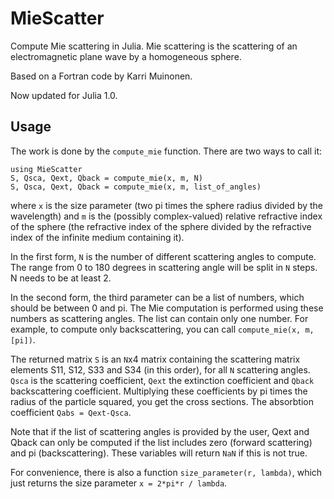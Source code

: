 
# MieScatter

Compute Mie scattering in Julia. Mie scattering is the scattering of an electromagnetic
plane wave by a homogeneous sphere.

Based on a Fortran code by Karri Muinonen.

Now updated for Julia 1.0.

## Usage

The work is done by the `compute_mie` function. There are two ways to call it:

```
using MieScatter
S, Qsca, Qext, Qback = compute_mie(x, m, N)
S, Qsca, Qext, Qback = compute_mie(x, m, list_of_angles)
```

where `x` is the size parameter (two pi times the sphere radius divided by the wavelength)
and `m` is the (possibly complex-valued) relative refractive index of the sphere (the
refractive index of the sphere divided by the refractive index of the infinite medium
containing it).

In the first form, `N` is the number of different scattering angles to compute. The range
from 0 to 180 degrees in scattering angle will be split in `N` steps. N needs to be at
least 2.

In the second form, the third parameter can be a list of numbers, which should be between 0
and pi. The Mie computation is performed using these numbers as scattering angles. The list
can contain only one number. For example, to compute only backscattering, you can call
`compute_mie(x, m, [pi])`.

The returned matrix `S` is an `N`x4 matrix containing the scattering matrix elements S11,
S12, S33 and S34 (in this order), for all `N` scattering angles. `Qsca` is the scattering
coefficient, `Qext` the extinction coefficient and `Qback` backscattering coefficient.
Multiplying these coefficients by pi times the radius of the particle squared, you get the
cross sections. The absorbtion coefficient `Qabs = Qext-Qsca`.

Note that if the list of scattering angles is provided by the user, Qext and Qback can only
be computed if the list includes zero (forward scattering) and pi (backscattering). These
variables will return `NaN` if this is not true.

For convenience, there is also a function `size_parameter(r, lambda)`, which just returns
the size parameter `x = 2*pi*r / lambda`.

